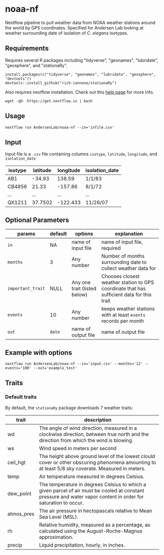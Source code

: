 # noaa-nf

Nextflow pipeline to pull weather data from NOAA weather stations around the world by GPS coordinates. Specified for Andersen Lab looking at weather surrounding date of isolation of *C. elegans* isotypes.

## Requirements
Requires several R packages including "tidyverse", "geonames", "lubridate", "geosphere", and "stationaRy".

```
install.packages(c("tidyverse", "geonames", "lubridate", "geosphere", "devtools"))
devtools::install_github("rich-iannone/stationaRy")
```

Also requires nextflow installation. Check out this [help page](https://www.nextflow.io/docs/latest/getstarted.html) for more info.
```
wget -qO- https://get.nextflow.io | bash
```

## Usage
```
nextflow run AndersenLab/noaa-nf --in='infile.csv'
```

## Input
Input file is a `.csv` file containing columns `isotype`, `latitude`, `longitude`, and `isolation_date`

| isotype | latitude | longitude | isolation_date |
| --- | --- | --- | --- |
| AB1 | -34.93 | 138.59 | 1/1/83 |
| CB4856 | 21.33 | -157.86 | 8/1/72 |
| ... | ... | ... | ... |
| QX1211 | 37.7502 | -122.433 | 11/26/07 |

## Optional Parameters
| params | default | options | explanation |
| --- | --- | --- | --- |
| `in` | NA | name of input file | name of input file, required |
| `months` | 3 | Any number | Number of months surrounding date to collect weather data for |
| `important_trait` | NULL | Any one trait (listed below) | Chooses closest weather station to GPS coordinate that has sufficient data for this trait |
| `events` | 10 | Any number | keeps weather stations with at least `events` records per month |
| `out` | `date` | name of output file | name of output file |

## Example with options
```
nextflow run AndersenLab/noaa-nf --in='input.csv' --months='12' --events='100' --out='example_test'
```


## Traits
### Default traits
By default, the `stationaRy` package downloads 7 weather traits:

| trait | description |
| --- | --- |
| wd | The angle of wind direction, measured in a clockwise direction, between true north and the direction from which the wind is blowing. |
| ws | Wind speed in meters per second |
| ceil_hgt | The height above ground level of the lowest clould cover or other obscuring phenomena amounting to at least 5/8 sky coverate. Measured in meters.  |
| temp | Air temperature measured in degrees Celsius. |
| dew_point | The temperature in degrees Celsius to which a given parcel of air must be cooled at constant pressure and water vapor content in order for saturation to occur. |
| atmos_pres | The air pressure in hectopascals relative to Mean Sea Level (MSL). |
| rh | Relative humidity, measured as a percentage, as calculated using the August-Roche-Magnus approximation. |
| precip | Liquid precipitation, hourly, in inches. |

